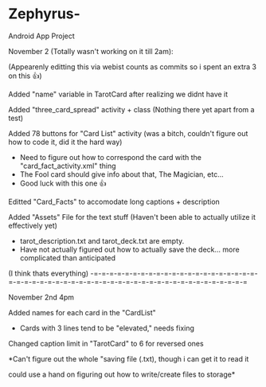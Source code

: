 # Zephyrus-
Android App Project

November 2 (Totally wasn't working on it till 2am):

(Appearenly editting this via webist counts as commits so i spent an extra 3 on this 👍)

Added "name" variable in TarotCard after realizing we didnt have it

Added "three_card_spread" activity + class (Nothing there yet apart from a test)

Added 78 buttons for "Card List" activity (was a bitch, couldn't figure out how to code it, did it the hard way)
 - Need to figure out how to correspond the card with the "card_fact_activity.xml" thing
 - The Fool card should give info about that, The Magician, etc...
 - Good luck with this one 👍

Editted "Card_Facts" to accomodate long captions + description

Added "Assets" File for the text stuff (Haven't been able to actually utilize it effectively yet)
 - tarot_description.txt and tarot_deck.txt are empty.
 - Have not actually figured out how to actually save the deck... more complicated than anticipated

(I think thats everything)
-=-=-=-=-=-=-=-=-=-=-=-=-=-=-=-=-=-=-=-=-=-=-=-=-=-=-=-=-=-=-=-=-=-=-=-=-=-=-=-=-=-=-=-=-=-=-=-=-=-=-=-=

November 2nd 4pm

Added names for each card in the "CardList"

 - Cards with 3 lines tend to be "elevated," needs fixing

Changed caption limit in "TarotCard" to 6 for reversed ones

*Can't figure out the whole "saving file (.txt), though i can get it to read it

 could use a hand on figuring out how to write/create files to storage*
